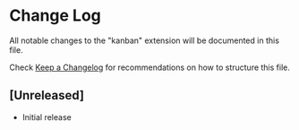 # Change Log

All notable changes to the "kanban" extension will be documented in this file.

Check [Keep a Changelog](http://keepachangelog.com/) for recommendations on how to structure this file.

## [Unreleased]

- Initial release